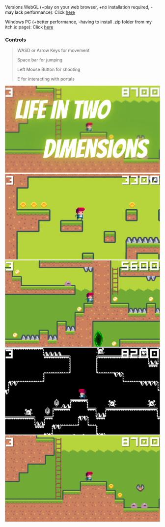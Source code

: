 Versions
WebGL (+play on your web browser, +no installation required, -may lack performance): Click [here](https://yettyo.github.io/LifeInTwoDimensions/WebGLBuild/index.html)

Windows PC (+better performance, -having to install .zip folder from my itch.io page): Click [here](https://yetty0.itch.io/lifeintwodimensions)

### Controls
> WASD or Arrow Keys for movement
> 
> Space bar for jumping
> 
> Left Mouse Button for shooting
> 
> E for interacting with portals

![In Game Screenshots](https://github.com/yettyo/LifeInTwoDimensions/blob/main/Screenshots/LifeInTwoDimensions.png?raw=true)
![In Game Screenshots](https://github.com/yettyo/LifeInTwoDimensions/blob/main/Screenshots/ingamess1.png?raw=true)
![In Game Screenshots](https://github.com/yettyo/LifeInTwoDimensions/blob/main/Screenshots/ingamess2.png?raw=true)
![In Game Screenshots](https://github.com/yettyo/LifeInTwoDimensions/blob/main/Screenshots/ingamess3.png?raw=true)
![In Game Screenshots](https://github.com/yettyo/LifeInTwoDimensions/blob/main/Screenshots/ingamess4.png?raw=true)
